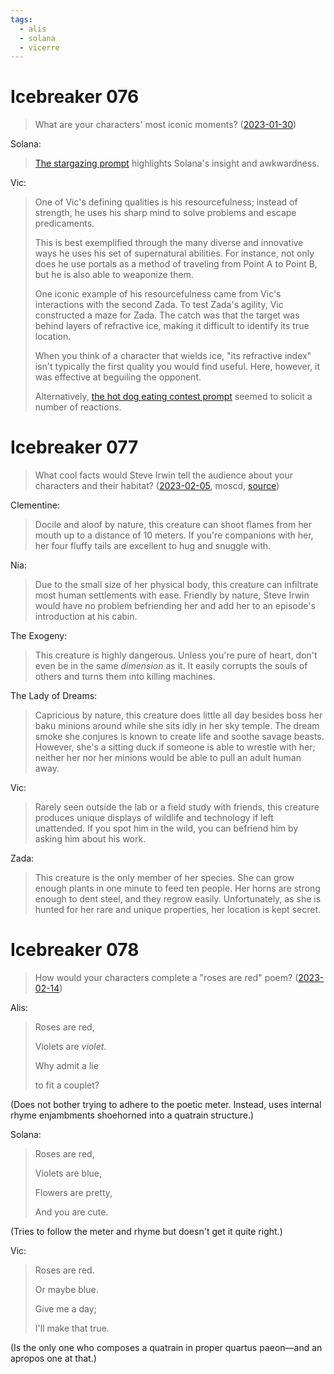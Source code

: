 ```yaml
---
tags:
  - alis
  - solana
  - vicerre
---
```


# Icebreaker 076

> What are your characters' most iconic moments? ([2023-01-30](https://discord.com/channels/448538687983321098/1020875112045613217/1069782906173669396))

Solana:

> [The stargazing prompt](../2022-h2/2022-11-07_vignette-006_stargazing.md) highlights Solana's insight and awkwardness.

Vic:

> One of Vic's defining qualities is his resourcefulness; instead of strength, he uses his sharp mind to solve problems and escape predicaments.
>
> This is best exemplified through the many diverse and innovative ways he uses his set of supernatural abilities. For instance, not only does he use portals as a method of traveling from Point A to Point B, but he is also able to weaponize them.
>
> One iconic example of his resourcefulness came from Vic's interactions with the second Zada. To test Zada's agility, Vic constructed a maze for Zada. The catch was that the target was behind layers of refractive ice, making it difficult to identify its true location.
>
> When you think of a character that wields ice, "its refractive index" isn't typically the first quality you would find useful. Here, however, it was effective at beguiling the opponent.
>
> Alternatively, [the hot dog eating contest prompt](../2022-h2/2022-10-31_icebreaker-031-032-033.md) seemed to solicit a number of reactions.

# Icebreaker 077

> What cool facts would Steve Irwin tell the audience about your characters and their habitat? ([2023-02-05](https://discord.com/channels/448538687983321098/1020875112045613217/1071831789875757066), moscd, [source](https://www.reddit.com/comments/ilcknh/))

Clementine:

> Docile and aloof by nature, this creature can shoot flames from her mouth up to a distance of 10 meters. If you're companions with her, her four fluffy tails are excellent to hug and snuggle with.

Nia:

> Due to the small size of her physical body, this creature can infiltrate most human settlements with ease. Friendly by nature, Steve Irwin would have no problem befriending her and add her to an episode's introduction at his cabin.

The Exogeny:

> This creature is highly dangerous. Unless you're pure of heart, don't even be in the same _dimension_ as it. It easily corrupts the souls of others and turns them into killing machines.

The Lady of Dreams:

> Capricious by nature, this creature does little all day besides boss her baku minions around while she sits idly in her sky temple. The dream smoke she conjures is known to create life and soothe savage beasts. However, she's a sitting duck if someone is able to wrestle with her; neither her nor her minions would be able to pull an adult human away.

Vic:

> Rarely seen outside the lab or a field study with friends, this creature produces unique displays of wildlife and technology if left unattended. If you spot him in the wild, you can befriend him by asking him about his work.

Zada:

> This creature is the only member of her species. She can grow enough plants in one minute to feed ten people. Her horns are strong enough to dent steel, and they regrow easily. Unfortunately, as she is hunted for her rare and unique properties, her location is kept secret.

# Icebreaker 078

> How would your characters complete a "roses are red" poem? ([2023-02-14](https://discord.com/channels/448538687983321098/1020875112045613217/1075054084916252793))

Alis:

> Roses are red,
>
> Violets are _violet_.
>
> Why admit a lie
>
> to fit a couplet?

(Does not bother trying to adhere to the poetic meter. Instead, uses internal rhyme enjambments shoehorned into a quatrain structure.)

Solana:

> Roses are red,
>
> Violets are blue,
>
> Flowers are pretty,
>
> And you are cute.

(Tries to follow the meter and rhyme but doesn't get it quite right.)

Vic:

> Roses are red.
>
> Or maybe blue.
>
> Give me a day;
>
> I'll make that true.

(Is the only one who composes a quatrain in proper quartus paeon—and an apropos one at that.)

<!-- https://en.wikipedia.org/wiki/Foot_(prosody) -->
